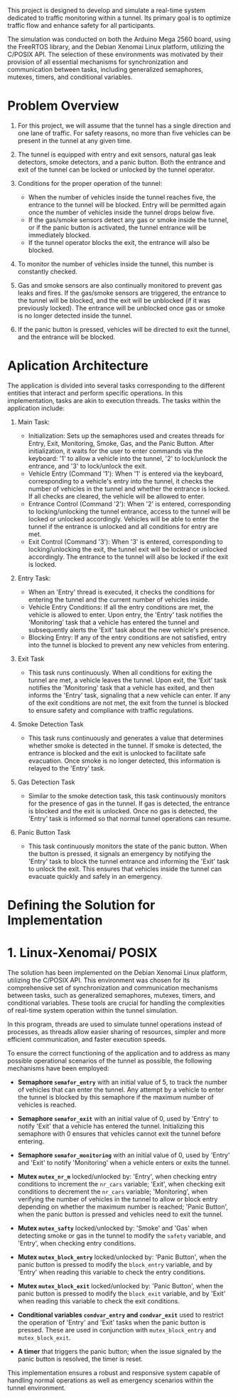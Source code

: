 This project is designed to develop and simulate a real-time system dedicated to traffic monitoring within a tunnel. Its
primary goal is to optimize traffic flow and enhance safety for all participants.

The simulation was conducted on both the Arduino Mega 2560 board, using the FreeRTOS library, and the Debian Xenomai Linux
platform, utilizing the C/POSIX API. The selection of these environments was motivated by their provision of all essential 
mechanisms for synchronization and communication between tasks, including generalized semaphores, mutexes, timers, and conditional 
variables.

# Problem Overview 

1. For this project, we will assume that the tunnel has a single direction and one lane of traffic. For safety reasons, no more than five vehicles can be present in the tunnel at any given time.

2. The tunnel is equipped with entry and exit sensors, natural gas leak detectors, smoke detectors, and a panic button. Both the entrance and exit of the tunnel can be locked or unlocked by the tunnel operator.

3. Conditions for the proper operation of the tunnel:
    - When the number of vehicles inside the tunnel reaches five, the entrance to the tunnel will be blocked. Entry will be permitted again once the number of vehicles inside the tunnel drops below five.
    - If the gas/smoke sensors detect any gas or smoke inside the tunnel, or if the panic button is activated, the tunnel entrance will be immediately blocked.
    - If the tunnel operator blocks the exit, the entrance will also be blocked.

4. To monitor the number of vehicles inside the tunnel, this number is constantly checked.

5. Gas and smoke sensors are also continually monitored to prevent gas leaks and fires. If the gas/smoke sensors are triggered, the entrance to the tunnel will be blocked, and the exit will be unblocked (if it was previously locked). The entrance will be unblocked once gas or smoke is no longer detected inside the tunnel.

6. If the panic button is pressed, vehicles will be directed to exit the tunnel, and the entrance will be blocked.


# Aplication Architecture

The application is divided into several tasks corresponding to the different entities that interact and perform specific operations. In this implementation, tasks are akin to execution threads. The tasks within the application include:

1. Main Task:
   - Initialization: Sets up the semaphores used and creates threads for Entry, Exit, Monitoring, Smoke, Gas, and the Panic Button. After initialization, it waits for the user to enter commands via the keyboard: '1' to allow a vehicle into the tunnel, '2' to lock/unlock the entrance, and '3' to lock/unlock the exit.
    - Vehicle Entry (Command '1'): When '1' is entered via the keyboard, corresponding to a vehicle's entry into the tunnel, it checks the number of vehicles in the tunnel and whether the entrance is locked. If all checks are cleared, the vehicle will be allowed to enter.
    - Entrance Control (Command '2'): When '2' is entered, corresponding to locking/unlocking the tunnel entrance, access to the tunnel will be locked or unlocked accordingly. Vehicles will be able to enter the tunnel if the entrance is unlocked and all conditions for entry are met.
    - Exit Control (Command '3'): When '3' is entered, corresponding to locking/unlocking the exit, the tunnel exit will be locked or unlocked accordingly. The entrance to the tunnel will also be locked if the exit is locked.

2. Entry Task:
    - When an 'Entry' thread is executed, it checks the conditions for entering the tunnel and the current number of vehicles inside.
    - Vehicle Entry Conditions: If all the entry conditions are met, the vehicle is allowed to enter. Upon entry, the 'Entry' task notifies the 'Monitoring' task that a vehicle has entered the tunnel and subsequently alerts the 'Exit' task about the new vehicle's presence.
    - Blocking Entry: If any of the entry conditions are not satisfied, entry into the tunnel is blocked to prevent any new vehicles from entering.

3. Exit Task
    - This task runs continuously. When all conditions for exiting the tunnel are met, a vehicle leaves the tunnel. Upon exit, the 'Exit' task notifies the 'Monitoring' task that a vehicle has exited, and then informs the 'Entry' task, signaling that a new vehicle can enter. If any of the exit conditions are not met, the exit from the tunnel is blocked to ensure safety and compliance with traffic regulations.

4. Smoke Detection Task
    - This task runs continuously and generates a value that determines whether smoke is detected in the tunnel. If smoke is detected, the entrance is blocked and the exit is unlocked to facilitate safe evacuation. Once smoke is no longer detected, this information is relayed to the 'Entry' task.

5. Gas Detection Task
    - Similar to the smoke detection task, this task continuously monitors for the presence of gas in the tunnel. If gas is detected, the entrance is blocked and the exit is unlocked. Once no gas is detected, the 'Entry' task is informed so that normal tunnel operations can resume.
  
6. Panic Button Task

    - This task continuously monitors the state of the panic button. When the button is pressed, it signals an emergency by notifying the 'Entry' task to block the tunnel entrance and informing the 'Exit' task to unlock the exit. This ensures that vehicles inside the tunnel can evacuate quickly and safely in an emergency.


# Defining the Solution for Implementation

# 1. Linux-Xenomai/ POSIX

The solution has been implemented on the Debian Xenomai Linux platform, utilizing the C/POSIX API. This environment was chosen for its comprehensive set of synchronization and communication mechanisms between tasks, such as generalized semaphores, mutexes, timers, and conditional variables. These tools are crucial for handling the complexities of real-time system operation within the tunnel simulation.

In this program, threads are used to simulate tunnel operations instead of processes, as threads allow easier sharing of resources, simpler and more efficient communication, and faster execution speeds.

To ensure the correct functioning of the application and to address as many possible operational scenarios of the tunnel as possible, the following mechanisms have been employed:

- **Semaphore `semafor_entry`** with an initial value of 5, to track the number of vehicles that can enter the tunnel. Any attempt by a vehicle to enter the tunnel is blocked by this semaphore if the maximum number of vehicles is reached.
  
- **Semaphore `semafor_exit`** with an initial value of 0, used by 'Entry' to notify 'Exit' that a vehicle has entered the tunnel. Initializing this semaphore with 0 ensures that vehicles cannot exit the tunnel before entering.
  
- **Semaphore `semafor_monitoring`** with an initial value of 0, used by 'Entry' and 'Exit' to notify 'Monitoring' when a vehicle enters or exits the tunnel.
  
- **Mutex `mutex_nr_m`** locked/unlocked by: 'Entry', when checking entry conditions to increment the `nr_cars` variable; 'Exit', when checking exit conditions to decrement the `nr_cars` variable; 'Monitoring', when verifying the number of vehicles in the tunnel to allow or block entry depending on whether the maximum number is reached; 'Panic Button', when the panic button is pressed and vehicles need to exit the tunnel.
  
- **Mutex `mutex_safty`** locked/unlocked by: 'Smoke' and 'Gas' when detecting smoke or gas in the tunnel to modify the `safety` variable, and 'Entry', when checking entry conditions.
  
- **Mutex `mutex_block_entry`** locked/unlocked by: 'Panic Button', when the panic button is pressed to modify the `block_entry` variable, and by 'Entry' when reading this variable to check the entry conditions.
  
- **Mutex `mutex_block_exit`** locked/unlocked by: 'Panic Button', when the panic button is pressed to modify the `block_exit` variable, and by 'Exit' when reading this variable to check the exit conditions.
  
- **Conditional variables `condvar_entry` and `condvar_exit`** used to restrict the operation of 'Entry' and 'Exit' tasks when the panic button is pressed. These are used in conjunction with `mutex_block_entry` and `mutex_block_exit`.
  
- **A timer** that triggers the panic button; when the issue signaled by the panic button is resolved, the timer is reset.

This implementation ensures a robust and responsive system capable of handling normal operations as well as emergency scenarios within the tunnel environment.









